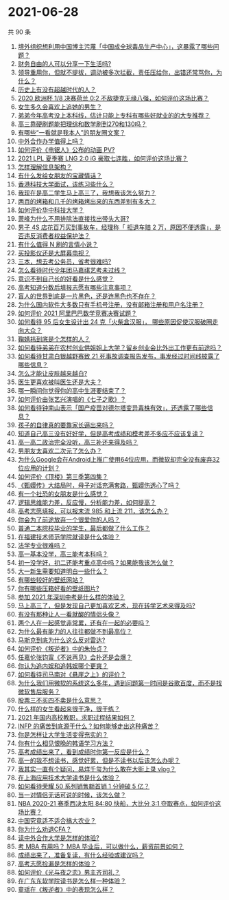# 2021-06-28

共 90 条

<!-- BEGIN -->
<!-- 最后更新时间 Mon Jun 28 2021 10:20:49 GMT+0800 (China Standard Time) -->

1. [境外组织想利用中国博主污蔑「中国成全球毒品生产中心」，这暴露了哪些问题？](https://www.zhihu.com/question/467242610)
2. [财务自由的人可以分享一下生活吗?](https://www.zhihu.com/question/452616303)
3. [领导重用你，但就不提拔，调动被多次拦截，责任压给你，出错还常骂你，为什么？](https://www.zhihu.com/question/371428511)
4. [历史上有没有超越时代的人？](https://www.zhihu.com/question/25538697)
5. [2020 欧洲杯 1/8 决赛荷兰 0:2
   不敌捷克无缘八强，如何评价这场比赛？](https://www.zhihu.com/question/468318968)
6. [女生多久会喜欢上追她的男生？](https://www.zhihu.com/question/318419047)
7. [弟弟今年高考没上本科线，估计只能上专科有哪些好就业的的大专推荐？](https://www.zhihu.com/question/467360913)
8. [高三靠硬刷题能把理综和数学刷到270和130吗？](https://www.zhihu.com/question/36834794)
9. [有哪些“一看就是我本人”的朋友圈文案？](https://www.zhihu.com/question/463286469)
10. [中外合作办学值得上吗？](https://www.zhihu.com/question/410622193)
11. [如何评价《电锯人》公布的动画 PV?](https://www.zhihu.com/question/468160283)
12. [2021 LPL 夏季赛 LNG 2:0 iG
    豪取七连胜，如何评价这场比赛？](https://www.zhihu.com/question/468185851)
13. [怎样理解信息架构？](https://www.zhihu.com/question/19719820)
14. [有什么发给女朋友的宝藏情话？](https://www.zhihu.com/question/384069022)
15. [香港科技大学面试，该练习些什么？](https://www.zhihu.com/question/47251080)
16. [我现在是高二学生马上高三了，我想我该怎么努力？](https://www.zhihu.com/question/464810572)
17. [两百的烤箱和几千的烤箱烤出来的东西差别有多大？](https://www.zhihu.com/question/30461311)
18. [如何评价华中科技大学？](https://www.zhihu.com/question/28558672)
19. [萧峰为什么不用排除法直接找出带头大哥?](https://www.zhihu.com/question/465793725)
20. [男子 4S 店花百万买到事故车，经理称「 拒退车赔 2
    万，原因不便透露」，是否违反消费者权益保护法？](https://www.zhihu.com/question/467888396)
21. [有什么值得 N 刷的言情小说？](https://www.zhihu.com/question/446606462)
22. [买投影仪还是大屏幕电视？](https://www.zhihu.com/question/22925179)
23. [三本，想去考公务员，省考很难吗?](https://www.zhihu.com/question/332487091)
24. [怎么看待时代少年团马嘉祺艺考未过线？](https://www.zhihu.com/question/467985728)
25. [意识不到自己长的好看是什么感觉？](https://www.zhihu.com/question/461571422)
26. [高考知道分数后填报志愿有哪些注意事项？](https://www.zhihu.com/question/31602615)
27. [盲人的世界到底是一片黑色，还是连黑色也不存在？](https://www.zhihu.com/question/48476818)
28. [为什么国内软件大多数只有手机号注册，没有邮箱注册和用户名注册？](https://www.zhihu.com/question/331360215)
29. [如何评价 2021 阿里巴巴数学竞赛决赛试题？](https://www.zhihu.com/question/467903915)
30. [如何看待 95 后女生设计出 24 克「火柴盒汉服」，
    哪些原因促使汉服破圈走向大众？](https://www.zhihu.com/question/467576874)
31. [鞠婧祎到底是个怎样的人？](https://www.zhihu.com/question/451531217)
32. [如何看待弟弟在农村创业供姐姐上大学？留乡创业会比外出工作更有前途吗？](https://www.zhihu.com/question/467948955)
33. [如何看待甘肃白银越野赛致 21
    死事故调查报告发布，事发经过时间线披露了哪些信息？](https://www.zhihu.com/question/467819232)
34. [怎么才能让皮肤越来越白?](https://www.zhihu.com/question/458127901)
35. [医生更喜欢被叫医生还是大夫？](https://www.zhihu.com/question/392695588)
36. [哪一瞬间你觉得你的高中生涯要结束了？](https://www.zhihu.com/question/64830840)
37. [如何评价由张艺兴演唱的《七子之歌》？](https://www.zhihu.com/question/468080201)
38. [如何看待钟南山表示「国产疫苗对德尔塔变异毒株有效」，还透露了哪些信息？](https://www.zhihu.com/question/467727614)
39. [孩子的自律真的要靠家长逼出来吗？](https://www.zhihu.com/question/436192830)
40. [知道自己高三没有好好学，但是高考成绩和模考差不多应不应该复读？](https://www.zhihu.com/question/467132094)
41. [高一高二政治完全没听，高三补还来得及吗？](https://www.zhihu.com/question/467636227)
42. [男朋友太喜欢二次元了怎么办？](https://www.zhihu.com/question/402086093)
43. [为什么Google会在Android上推广使用64位应用，而微软却完全没有废弃32位应用的计划？](https://www.zhihu.com/question/461368950)
44. [如何评价《顶楼》第三季第四集？](https://www.zhihu.com/question/467430940)
45. [《甄嬛传》大结局时，母子对话充满套路，甄嬛伤透心了吗？](https://www.zhihu.com/question/404317643)
46. [有一个社恐的女朋友是什么感觉？](https://www.zhihu.com/question/323962570)
47. [逻辑思维能力差，反应慢，分析能力差，如何提高？](https://www.zhihu.com/question/20119939)
48. [高考志愿填报，可以报末流 985 和上流 211，该怎么办？](https://www.zhihu.com/question/466861114)
49. [你会为了前途放弃一个很爱你的人吗？](https://www.zhihu.com/question/465840049)
50. [普通二本院校毕业的学生，最后都做了什么工作？](https://www.zhihu.com/question/267563742)
51. [在福建技术师范学院就读是什么体验？](https://www.zhihu.com/question/401637435)
52. [法学专业很难吗？](https://www.zhihu.com/question/312320326)
53. [高一基本没学，高三能考本科吗？](https://www.zhihu.com/question/465880433)
54. [初一没学好，初二还能考重点高中吗？如果能我该怎么做？](https://www.zhihu.com/question/461543465)
55. [大一新生需要知道明白一些什么？](https://www.zhihu.com/question/464836526)
56. [有哪些较好的壁纸网站？](https://www.zhihu.com/question/32762402)
57. [你有哪些压箱好看的壁纸图片?](https://www.zhihu.com/question/452324718)
58. [参加 2021 年深圳中考是什么样的体验？](https://www.zhihu.com/question/413732438)
59. [马上高三了，但是发现自己更加喜欢艺术，现在转学艺术来得及吗?](https://www.zhihu.com/question/462182951)
60. [有没有那种让人一看就酸的情侣头像？](https://www.zhihu.com/question/432753689)
61. [两个人在一起感觉非常累，还有在一起的必要吗？](https://www.zhihu.com/question/462421326)
62. [为什么最有能力的人往往都做不到最高位？](https://www.zhihu.com/question/268848307)
63. [马斯克到底为什么这么反对雷达?](https://www.zhihu.com/question/462569638)
64. [如何评价《叛逆者》中的朱怡贞？](https://www.zhihu.com/question/464194950)
65. [任嘉伦张钧甯《不说再见》会扑还是会爆？](https://www.zhihu.com/question/465852395)
66. [你认为追内娱和追韩娱哪个更爽？](https://www.zhihu.com/question/467521263)
67. [如何看待司马南对《悬崖之上》的评价？](https://www.zhihu.com/question/462226337)
68. [为什么我们用微软的系统这么多年，遇到问题第一时间是谷歌百度，而不是找微软售后服务？](https://www.zhihu.com/question/463391853)
69. [股票三不买四不卖是什么意思？](https://www.zhihu.com/question/453247969)
70. [什么样的女生看起来很干净，很干练？](https://www.zhihu.com/question/23796174)
71. [2021 年国内高校教职，求职过程结果如何？](https://www.zhihu.com/question/422467775)
72. [INFP 的痛苦到底源于什么？如何能够走出这种痛苦？](https://www.zhihu.com/question/464694241)
73. [你是怎样让大学生活变得充实的？](https://www.zhihu.com/question/458754159)
74. [你有什么相见恨晚的韩语学习方法？](https://www.zhihu.com/question/32217419)
75. [高考成绩出来了，看到成绩时你第一反应是什么？](https://www.zhihu.com/question/282112238)
76. [高一的我不想读书，感觉好累，但是不读书以后该怎么办呢？](https://www.zhihu.com/question/462952243)
77. [我其实一直有个疑问，易烊千玺为什么敢在大街上录 vlog？](https://www.zhihu.com/question/464875636)
78. [在上海应用技术大学读书是什么体验？](https://www.zhihu.com/question/62082173)
79. [如何看待荣耀 50 系列销售额首销 1 分钟破 5 亿？](https://www.zhihu.com/question/467418330)
80. [当一对情侣无话可说的时候，该怎么做？](https://www.zhihu.com/question/280272233)
81. [NBA 2020-21 赛季西决太阳 84:80 快船，大比分 3:1
    夺取赛点，如何评价这场比赛？](https://www.zhihu.com/question/468067856)
82. [中国究竟适不适合搞大农业？](https://www.zhihu.com/question/323105287)
83. [你为什么劝退CFA？](https://www.zhihu.com/question/452285810)
84. [读中外合作大学是怎样的体验?](https://www.zhihu.com/question/370794883)
85. [考 MBA 有用吗？ MBA 毕业后，可以做什么，薪资前景如何？](https://www.zhihu.com/question/424963203)
86. [成绩出来了，准备复读，有什么经验或建议吗？](https://www.zhihu.com/question/466920064)
87. [高考志愿捡漏是怎样的体验？](https://www.zhihu.com/question/59549503)
88. [如何评价《光与夜之恋》男主齐司礼？](https://www.zhihu.com/question/466812216)
89. [在广东东软学院读书是怎么样一种体验？](https://www.zhihu.com/question/36540493)
90. [童瑶在《叛逆者》中的表现怎么样？](https://www.zhihu.com/question/463850620)

<!-- END -->
